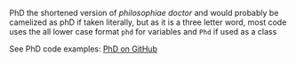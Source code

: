 PhD the shortened version of _philosophiae doctor_ and would probably be camelized as 
phD if taken literally, but as it is a three letter word, most code
uses the all lower case format `phd` for variables and `Phd` if used as a class  
 
See PhD code examples: [PhD on GitHub](https://github.com/search?l=&p=8&q=PhD+language%3AJavaScript&ref=advsearch&type=Code) 
